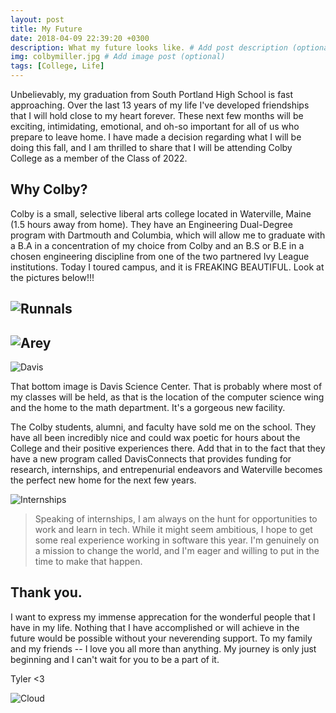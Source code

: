 ```yaml
---
layout: post
title: My Future
date: 2018-04-09 22:39:20 +0300
description: What my future looks like. # Add post description (optional)
img: colbymiller.jpg # Add image post (optional)
tags: [College, Life]
---
```


Unbelievably, my graduation from South Portland High School is fast approaching. Over the last 13 years of my life I've developed friendships that I will hold close to my heart forever. These next few months will be exciting, intimidating, emotional, and oh-so important for all of us who prepare to leave home. I have made a decision regarding what I will be doing this fall, and I am thrilled to share that I will be attending Colby College as a member of the Class of 2022.

## Why Colby?

Colby is a small, selective liberal arts college located in Waterville, Maine (1.5 hours away from home). They have an Engineering Dual-Degree program with Dartmouth and Columbia, which will allow me to graduate with a B.A in a concentration of my choice from Colby and an B.S or B.E in a chosen engineering discipline from one of the two partnered Ivy League institutions. Today I toured campus, and it is FREAKING BEAUTIFUL. Look at the pictures below!!!

![Runnals]({{site.baseurl}}/assets/img/colbyrunnals.jpg)
---
![Arey]({{site.baseurl}}/assets/img/colbyarey.JPG)
---
![Davis]({{site.baseurl}}/assets/img/colbydavis.png)


That bottom image is Davis Science Center. That is probably where most of my classes will be held, as that is the location of the computer science wing and the home to the math department. It's a gorgeous new facility. 

The Colby students, alumni, and faculty have sold me on the school. They have all been incredibly nice and could wax poetic for hours about the College and their positive experiences there. Add that in to the fact that they have a new program called DavisConnects that provides funding for research, internships, and entrepenurial endeavors and Waterville becomes the perfect new home for the next few years. 

![Internships]({{site.baseurl}}/assets/img/laptopwithnotes.png)

> Speaking of internships, I am always on the hunt for opportunities to work and learn in tech. While it might seem ambitious, I hope to get some real experience working in software this year. I'm genuinely on a mission to change the world, and I'm eager and willing to put in the time to make that happen.

## Thank you.

I want to express my immense apprecation for the wonderful people that I have in my life. Nothing that I have accomplished or will achieve in the future would be possible without your neverending support. To my family and my friends -- I love you all more than anything. My journey is only just beginning and I can't wait for you to be a part of it. 

Tyler <3

![Cloud]({{site.baseurl}}/assets/img/cloud.jpg)